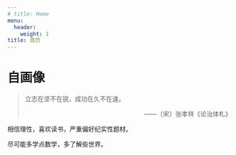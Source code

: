 ```yaml
---
# title: Home
menu:
  header:
    weight: 1
title: 首页
---
```


# 自画像


<div class="quote-right">

> 立志在坚不在锐，成功在久不在速。
>
> <div style="text-align: right"> ——〔宋〕张孝祥《论治体札》</div>
</div>

相信理性，喜欢读书，严重偏好纪实性题材。

尽可能多学点数学，多了解些世界。

